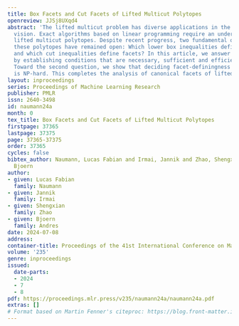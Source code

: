 ```yaml
---
title: Box Facets and Cut Facets of Lifted Multicut Polytopes
openreview: JJSj8UXqd4
abstract: 'The lifted multicut problem has diverse applications in the field of computer
  vision. Exact algorithms based on linear programming require an understanding of
  lifted multicut polytopes. Despite recent progress, two fundamental questions about
  these polytopes have remained open: Which lower box inequalities define facets,
  and which cut inequalities define facets? In this article, we answer the first question
  by establishing conditions that are necessary, sufficient and efficiently decidable.
  Toward the second question, we show that deciding facet-definingness of cut inequalities
  is NP-hard. This completes the analysis of canonical facets of lifted multicut polytopes.'
layout: inproceedings
series: Proceedings of Machine Learning Research
publisher: PMLR
issn: 2640-3498
id: naumann24a
month: 0
tex_title: Box Facets and Cut Facets of Lifted Multicut Polytopes
firstpage: 37365
lastpage: 37375
page: 37365-37375
order: 37365
cycles: false
bibtex_author: Naumann, Lucas Fabian and Irmai, Jannik and Zhao, Shengxian and Andres,
  Bjoern
author:
- given: Lucas Fabian
  family: Naumann
- given: Jannik
  family: Irmai
- given: Shengxian
  family: Zhao
- given: Bjoern
  family: Andres
date: 2024-07-08
address:
container-title: Proceedings of the 41st International Conference on Machine Learning
volume: '235'
genre: inproceedings
issued:
  date-parts:
  - 2024
  - 7
  - 8
pdf: https://proceedings.mlr.press/v235/naumann24a/naumann24a.pdf
extras: []
# Format based on Martin Fenner's citeproc: https://blog.front-matter.io/posts/citeproc-yaml-for-bibliographies/
---
```

